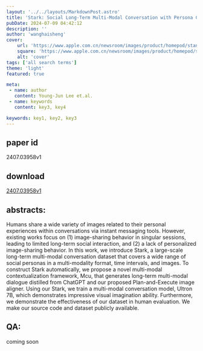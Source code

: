 ```yaml
---
layout: '../../layouts/MarkdownPost.astro'
title: 'Stark: Social Long-Term Multi-Modal Conversation with Persona Commonsense Knowledge'
pubDate: 2024-07-09 04:42:12
description: ''
author: 'wanghaisheng'
cover:
    url: 'https://www.apple.com.cn/newsroom/images/product/homepod/standard/Apple-HomePod-hero-230118_big.jpg.large_2x.jpg'
    square: 'https://www.apple.com.cn/newsroom/images/product/homepod/standard/Apple-HomePod-hero-230118_big.jpg.large_2x.jpg'
    alt: 'cover'
tags: ['all search terms'] 
theme: 'light'
featured: true

meta:
 - name: author
   content: Young-Jun Lee et.al.
 - name: keywords
   content: key3, key4

keywords: key1, key2, key3
---
```


## paper id
2407.03958v1
## download
[2407.03958v1](http://arxiv.org/abs/2407.03958v1)
## abstracts:
Humans share a wide variety of images related to their personal experiences within conversations via instant messaging tools. However, existing works focus on (1) image-sharing behavior in singular sessions, leading to limited long-term social interaction, and (2) a lack of personalized image-sharing behavior. In this work, we introduce Stark, a large-scale long-term multi-modal conversation dataset that covers a wide range of social personas in a multi-modality format, time intervals, and images. To construct Stark automatically, we propose a novel multi-modal contextualization framework, Mcu, that generates long-term multi-modal dialogue distilled from ChatGPT and our proposed Plan-and-Execute image aligner. Using our Stark, we train a multi-modal conversation model, Ultron 7B, which demonstrates impressive visual imagination ability. Furthermore, we demonstrate the effectiveness of our dataset in human evaluation. We make our source code and dataset publicly available.
## QA:
coming soon

